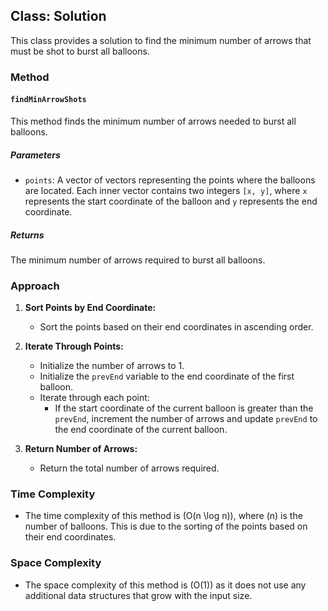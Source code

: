 ## Class: Solution

This class provides a solution to find the minimum number of arrows that must be shot to burst all balloons.

### Method

#### `findMinArrowShots`

This method finds the minimum number of arrows needed to burst all balloons.

##### Parameters

- `points`: A vector of vectors representing the points where the balloons are located. Each inner vector contains two integers `[x, y]`, where `x` represents the start coordinate of the balloon and `y` represents the end coordinate.

##### Returns

The minimum number of arrows required to burst all balloons.

### Approach

1. **Sort Points by End Coordinate:**
   - Sort the points based on their end coordinates in ascending order.

2. **Iterate Through Points:**
   - Initialize the number of arrows to 1.
   - Initialize the `prevEnd` variable to the end coordinate of the first balloon.
   - Iterate through each point:
     - If the start coordinate of the current balloon is greater than the `prevEnd`, increment the number of arrows and update `prevEnd` to the end coordinate of the current balloon.

3. **Return Number of Arrows:**
   - Return the total number of arrows required.

### Time Complexity
- The time complexity of this method is \(O(n \log n)\), where \(n\) is the number of balloons. This is due to the sorting of the points based on their end coordinates.

### Space Complexity
- The space complexity of this method is \(O(1)\) as it does not use any additional data structures that grow with the input size.
